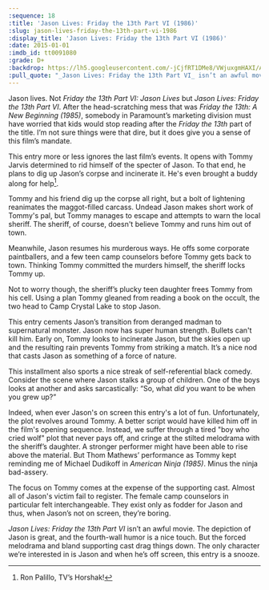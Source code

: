 ```yaml
---
:sequence: 18
:title: 'Jason Lives: Friday the 13th Part VI (1986)'
:slug: jason-lives-friday-the-13th-part-vi-1986
:display_title: 'Jason Lives: Friday the 13th Part VI (1986)'
:date: 2015-01-01
:imdb_id: tt0091080
:grade: D+
:backdrop: https://lh5.googleusercontent.com/-jCjfRT1DMe8/VWjuxgmHAXI/AAAAAAAACqU/rPVQXVdlMPA/w1000-rj/jason-lives-friday-the-13th-part-vi-1986.jpg
:pull_quote: "_Jason Lives: Friday the 13th Part VI_ isn’t an awful movie. The depiction of Jason is great, and the fourth-wall humor is a nice touch. But the forced melodrama and bland supporting cast drag things down."
---
```

Jason lives. Not _Friday the 13th Part VI: Jason Lives_ but _Jason Lives: Friday the 13th Part VI_. After the head-scratching mess that was _Friday the 13th: A New Beginning (1985)_, somebody in Paramount’s marketing division must have worried that kids would stop reading after the _Friday the 13th_ part of the title. I’m not sure things were that dire, but it does give you a sense of this film’s mandate.

This entry more or less ignores the last film’s events. It opens with Tommy Jarvis determined to rid himself of the specter of Jason. To that end, he plans to dig up Jason’s corpse and incinerate it. He's even brought a buddy along for help[^1].

Tommy and his friend dig up the corpse all right, but a bolt of lightening reanimates the maggot-filled carcass. Undead Jason makes short work of Tommy's pal, but Tommy manages to escape and attempts to warn the local sheriff. The sheriff, of course, doesn't believe Tommy and runs him out of town.

Meanwhile, Jason resumes his murderous ways. He offs some corporate paintballers, and a few teen camp counselors before Tommy gets back to town. Thinking Tommy committed the murders himself, the sheriff locks Tommy up.

Not to worry though, the sheriff’s plucky teen daughter frees Tommy from his cell. Using a plan Tommy gleaned from reading a book on the occult, the two head to Camp Crystal Lake to stop Jason.

This entry cements Jason’s transition from deranged madman to supernatural monster. Jason now has super human strength. Bullets can't kill him. Early on, Tommy looks to incinerate Jason, but the skies open up and the resulting rain prevents Tommy from striking a match. It’s a nice nod that casts Jason as something of a force of nature.

This installment also sports a nice streak of self-referential black comedy. Consider the scene where Jason stalks a group of children. One of the boys looks at another and asks sarcastically: “So, what _did_ you want to be when you grew up?”

Indeed, when ever Jason's on screen this entry's a lot of fun. Unfortunately, the plot revolves around Tommy. A better script would have killed him off in the film's opening sequence. Instead, we suffer through a tired "boy who cried wolf" plot that never pays off, and cringe at the stilted melodrama with the sheriff’s daughter.  A stronger performer might have been able to rise above the material. But Thom Mathews’ performance as Tommy kept reminding me of Michael Dudikoff in _American Ninja (1985)_. Minus the ninja bad-assery.

The focus on Tommy comes at the expense of the supporting cast. Almost all of  Jason's victim fail to register. The female camp counselors in particular felt interchangeable. They exist only as fodder for Jason and thus, when Jason’s not on screen, they’re boring. 

_Jason Lives: Friday the 13th Part VI_ isn’t an awful movie. The depiction of Jason is great, and the fourth-wall humor is a nice touch. But the forced melodrama and bland supporting cast drag things down. The only character we’re interested in is Jason and when he’s off screen, this entry is a snooze.

[^1]: Ron Palillo, TV’s Horshak!

